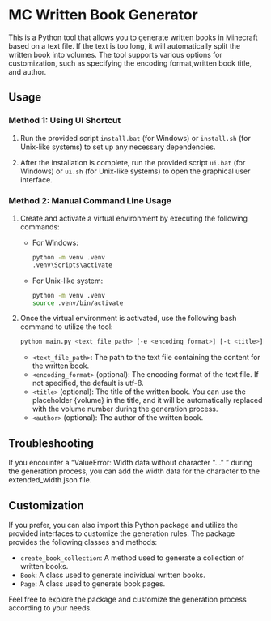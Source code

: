 # MC Written Book Generator

This is a Python tool that allows you to generate written books in Minecraft based on a text file. If the text is too long, it will automatically split the written book into volumes. The tool supports various options for customization, such as specifying the encoding format,written book title, and author.

## Usage

### Method 1: Using UI Shortcut

1. Run the provided script `install.bat` (for Windows) or `install.sh` (for Unix-like systems) to set up any necessary dependencies.

2. After the installation is complete, run the provided script `ui.bat` (for Windows) or `ui.sh` (for Unix-like systems) to open the graphical user interface.

### Method 2: Manual Command Line Usage

1. Create and activate a virtual environment by executing the following commands:

   - For Windows:

     ```bash
     python -m venv .venv
     .venv\Scripts\activate
     ```

   - For Unix-like system:

     ```bash
     python -m venv .venv
     source .venv/bin/activate
     ```

2. Once the virtual environment is activated, use the following bash command to utilize the tool:

   ```bash
   python main.py <text_file_path> [-e <encoding_format>] [-t <title>] [-a <author>]
   ```

   - `<text_file_path>`: The path to the text file containing the content for the written book.
   - `<encoding_format>` (optional): The encoding format of the text file. If not specified, the default is utf-8.
   - `<title>` (optional): The title of the written book. You can use the placeholder {volume} in the title, and it will be automatically replaced with the volume number during the generation process.
   - `<author>` (optional): The author of the written book.

## Troubleshooting

If you encounter a “ValueError: Width data without character "..." ” during the generation process, you can add the width data for the character to the extended_width.json file.

## Customization

If you prefer, you can also import this Python package and utilize the provided interfaces to customize the generation rules. The package provides the following classes and methods:

- `create_book_collection`: A method used to generate a collection of written books.
- `Book`: A class used to generate individual written books.
- `Page`: A class used to generate book pages.

Feel free to explore the package and customize the generation process according to your needs.
